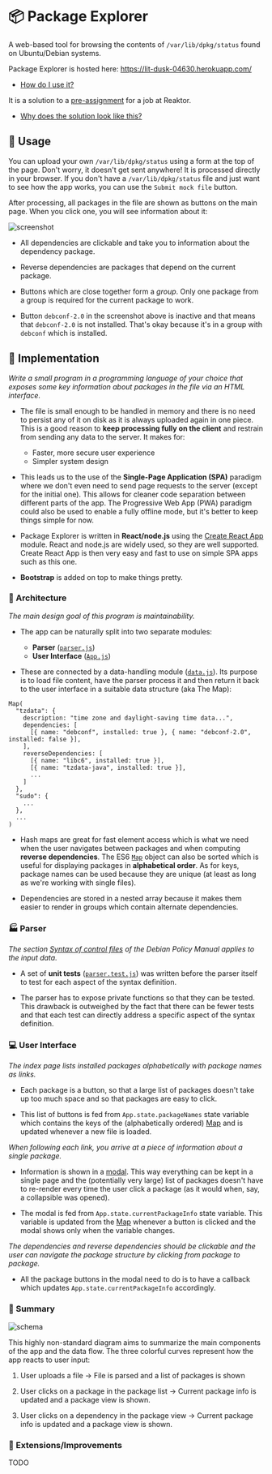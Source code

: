# :package: Package Explorer
A web-based tool for browsing the contents of `/var/lib/dpkg/status` found on Ubuntu/Debian systems.

Package Explorer is hosted here: https://lit-dusk-04630.herokuapp.com/
* [How do I use it?](#boy-usage)

It is a solution to a [pre-assignment](https://www.reaktor.com/junior-dev-assignment/) for a job at Reaktor.
* [Why does the solution look like this?](#construction_worker-implementation)

## :boy: Usage

You can upload your own `/var/lib/dpkg/status` using a form at the top of the page. Don't worry, it doesn't get sent anywhere! It is processed directly in your browser. If you don't have a `/var/lib/dpkg/status` file and just want to see how the app works, you can use the `Submit mock file` button.

After processing, all packages in the file are shown as buttons on the main page. When you click one, you will see information about it:

![screenshot](../assets/screenshot.PNG)

* All dependencies are clickable and take you to information about the dependency package.

* Reverse dependencies are packages that depend on the current package.

* Buttons which are close together form a *group*. Only one package from a group is required for the current package to work.

* Button `debconf-2.0` in the screenshot above is inactive and that means that `debconf-2.0` is not installed. That's okay because it's in a group with `debconf` which is installed.

## :construction_worker: Implementation

*Write a small program in a programming language of your choice that exposes some key information about packages in the file via an HTML interface.*

* The file is small enough to be handled in memory and there is no need to persist any of it on disk as it is always uploaded again in one piece. This is a good reason to **keep processing fully on the client** and restrain from sending any data to the server. It makes for:
  * Faster, more secure user experience
  * Simpler system design

* This leads us to the use of the **Single-Page Application (SPA)** paradigm where we don't even need to send page requests to the server (except for the initial one). This allows for cleaner code separation between different parts of the app. The Progressive Web App (PWA) paradigm could also be used to enable a fully offline mode, but it's better to keep things simple for now.

* Package Explorer is written in **React/node.js** using the [Create React App](https://create-react-app.dev/) module. React and node.js are widely used, so they are well supported. Create React App is then very easy and fast to use on simple SPA apps such as this one.

* **Bootstrap** is added on top to make things pretty.

### :european_castle: Architecture

*The main design goal of this program is maintainability.*

* The app can be naturally split into two separate modules:
  * **Parser** ([`parser.js`](../master/src/back_end/parser.js))
  * **User Interface** ([`App.js`](../master/src/front_end/App.js))

* These are connected by a data-handling module ([`data.js`](../master/src/back_end/data.js)). Its purpose is to load file content, have the parser process it and then return it back to the user interface in a suitable data structure (aka The Map):

```
Map(
  "tzdata": {
    description: "time zone and daylight-saving time data...",
    dependencies: [
      [{ name: "debconf", installed: true }, { name: "debconf-2.0", installed: false }],
    ],
    reverseDependencies: [
      [{ name: "libc6", installed: true }],
      [{ name: "tzdata-java", installed: true }],
      ...
    ]
  },
  "sudo": {
    ...
  },
  ...
)
```

* Hash maps are great for fast element access which is what we need when the user navigates between packages and when computing **reverse dependencies**. The ES6 [`Map`](https://developer.mozilla.org/en-US/docs/Web/JavaScript/Reference/Global_Objects/Map) object can also be sorted which is useful for displaying packages in **alphabetical order**. As for keys, package names can be used because they are unique (at least as long as we're working with single files).

* Dependencies are stored in a nested array because it makes them easier to render in groups which contain alternate dependencies.

### :factory: Parser

*The section [Syntax of control files](https://www.debian.org/doc/debian-policy/ch-controlfields.html) of the Debian Policy Manual applies to the input data.*

* A set of **unit tests** ([`parser.test.js`](../master/src/back_end/parser.test.js)) was written before the parser itself to test for each aspect of the syntax definition.

* The parser has to expose private functions so that they can be tested. This drawback is outweighed by the fact that there can be fewer tests and that each test can directly address a specific aspect of the syntax definition.

### :computer: User Interface

*The index page lists installed packages alphabetically with package names as links.*

* Each package is a button, so that a large list of packages doesn't take up too much space and so that packages are easy to click.

* This list of buttons is fed from `App.state.packageNames` state variable which contains the keys of the (alphabetically ordered) [Map](#european_castle-architecture) and is updated whenever a new file is loaded.

*When following each link, you arrive at a piece of information about a single package.*

* Information is shown in a [modal](https://getbootstrap.com/docs/4.0/components/modal). This way everything can be kept in a single page and the (potentially very large) list of packages doesn't have to re-render every time the user click a package (as it would when, say, a collapsible was opened).

* The modal is fed from `App.state.currentPackageInfo` state variable. This variable is updated from the [Map](#european_castle-architecture) whenever a button is clicked and the modal shows only when the variable changes.

*The dependencies and reverse dependencies should be clickable and the user can navigate the package structure by clicking from package to package.*

* All the package buttons in the modal need to do is to have a callback which updates `App.state.currentPackageInfo` accordingly.

### :scroll: Summary

![schema](../assets/schema.svg)

This highly non-standard diagram aims to summarize the main components of the app and the data flow. The three colorful curves represent how the app reacts to user input:

1. User uploads a file -> File is parsed and a list of packages is shown

2. User clicks on a package in the package list -> Current package info is updated and a package view is shown.

3. User clicks on a dependency in the package view -> Current package info is updated and a package view is shown.

### :hammer: Extensions/Improvements

TODO
